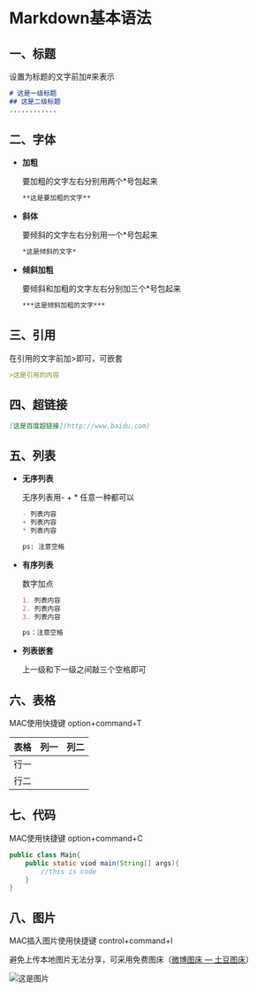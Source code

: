 # Markdown基本语法

## 一、标题

设置为标题的文字前加#来表示

```markdown
# 这是一级标题
## 这是二级标题
............
```

## 二、字体

* **加粗**

  要加粗的文字左右分别用两个*号包起来

  ```markdown
  **这是要加粗的文字**
  ```

* **斜体**

  要倾斜的文字左右分别用一个*号包起来

  ```markdown
  *这是倾斜的文字*
  ```

* **倾斜加粗**

  要倾斜和加粗的文字左右分别加三个*号包起来

  ```markdown
  ***这是倾斜加粗的文字***
  ```

## 三、引用

在引用的文字前加>即可，可嵌套

```markdown
>这是引用的内容
```

## 四、超链接

```markdown
[这是百度超链接](http://www.baidu.com)
```

## 五、列表

* **无序列表**

  无序列表用- + * 任意一种都可以

  ```markdown
  - 列表内容
  + 列表内容
  * 列表内容
  
  ps: 注意空格
  ```

* **有序列表**

  数字加点

  ```markdown
  1. 列表内容
  2. 列表内容
  3. 列表内容
  
  ps：注意空格
  ```

* **列表嵌套**

  上一级和下一级之间敲三个空格即可

## 六、表格

MAC使用快捷键 option+command+T

| **表格** | 列一 | 列二 |
| :------: | :--: | :--: |
|   行一   |      |      |
|   行二   |      |      |

## 七、代码

MAC使用快捷键 option+command+C

```java
public class Main{
    public static viod main(String[] args){
        //this is code
    }
}
```

## 八、图片

MAC插入图片使用快捷键 control+command+I

避免上传本地图片无法分享，可采用免费图床（[微博图床 — 土豆图床](https://images.ac.cn/)）

![这是图片](https://ww1.sinaimg.cn/large/007rAy9hly1g0u1468w58j30dc099gm6.jpg)